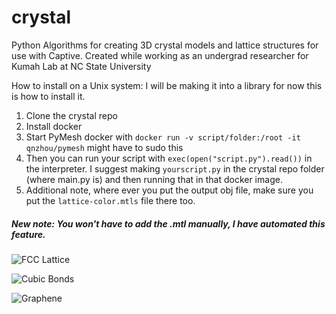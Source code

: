 # crystal
Python Algorithms for creating 3D crystal models and lattice structures for use with Captive. Created while working as an undergrad researcher for Kumah Lab at NC State University

How to install on a Unix system:
I will be making it into a library for now this is how to install it.

1) Clone the crystal repo
2) Install docker
2) Start PyMesh docker with `docker run -v script/folder:/root -it qnzhou/pymesh` might have to sudo this
3) Then you can run your script with `exec(open("script.py").read())` in the interpreter. I suggest making `yourscript.py` in the   crystal repo folder (where main.py is) and then running that in that docker image.
4) Additional note, where ever you put the output obj file, make sure you put the `lattice-color.mtls` file there too. 
##### New note: You won't have to add the .mtl manually, I have automated this feature.


![FCC Lattice](https://github.com/MadSci356/Crystal/assets/5410205/a64eacf1-d675-43f7-9b18-1ab962a3f5ea)

![Cubic Bonds](https://github.com/MadSci356/Crystal/assets/5410205/693cab2d-ec65-4cca-b0f2-350ac2c8cb90)

![Graphene](https://github.com/MadSci356/Crystal/assets/5410205/71a99104-d66d-408f-865e-1919eeef9ae6)
